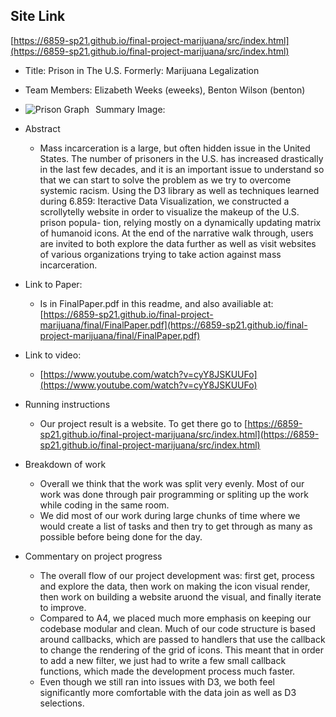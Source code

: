 ## Site Link
[https://6859-sp21.github.io/final-project-marijuana/src/index.html](https://6859-sp21.github.io/final-project-marijuana/src/index.html)

* Title: Prison in The U.S.
    Formerly: Marijuana Legalization
* Team Members: Elizabeth Weeks (eweeks), Benton Wilson (benton)
* Summary Image: 
<img src="./people.png"
     alt="Prison Graph"
     style="float: left; margin-right: 10px;" />

* Abstract
  * Mass incarceration is a large, but often hidden issue in the United States. The number of prisoners in the U.S. has increased drastically in the last few decades, and it is an important issue to understand so that we can start to solve the problem as we try to overcome systemic racism. Using the D3 library as well as techniques learned during 6.859: Iteractive Data Visualization, we constructed a scrollytelly website in order to visualize the makeup of the U.S. prison popula- tion, relying mostly on a dynamically updating matrix of humanoid icons. At the end of the narrative walk through, users are invited to both explore the data further as well as visit websites of various organizations trying to take action against mass incarceration.

* Link to Paper:
  * Is in FinalPaper.pdf in this readme, and also availiable at: [https://6859-sp21.github.io/final-project-marijuana/final/FinalPaper.pdf](https://6859-sp21.github.io/final-project-marijuana/final/FinalPaper.pdf)
* Link to video:
  * [https://www.youtube.com/watch?v=cyY8JSKUUFo](https://www.youtube.com/watch?v=cyY8JSKUUFo)
* Running instructions
  * Our project result is a website. To get there go to [https://6859-sp21.github.io/final-project-marijuana/src/index.html](https://6859-sp21.github.io/final-project-marijuana/src/index.html)

* Breakdown of work
  * Overall we think that the work was split very evenly. Most of our work was done through pair programming or spliting up the work while coding in the same room.
  * We did most of our work during large chunks of time where we would create a list of tasks and then try to get through as many as possible before being done for the day.
* Commentary on project progress
  * The overall flow of our project development was: first get, process and explore the data, then work on making the icon visual render, then work on building a website aruond the visual, and finally iterate to improve.
  * Compared to A4, we placed much more emphasis on keeping our codebase modular and clean. Much of our code structure is based around callbacks, which are passed to handlers that use the callback to change the rendering of the grid of icons. This meant that in order to add a new filter, we just had to write a few small callback functions, which made the development process much faster.
  * Even though we still ran into issues with D3, we both feel significantly more comfortable with the data join as well as D3 selections.
